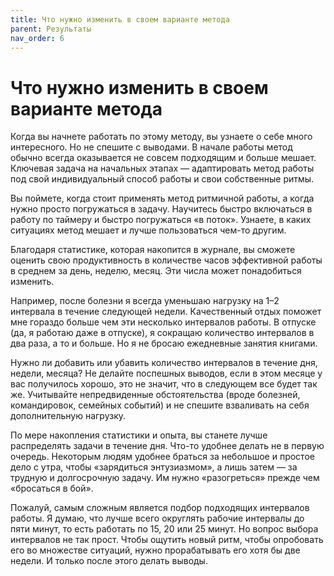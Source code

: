 ```yaml
---
title: Что нужно изменить в своем варианте метода
parent: Результаты
nav_order: 6
---
```


# Что нужно изменить в своем варианте метода

Когда вы начнете работать по этому методу, вы узнаете о себе много
интересного. Но не спешите с выводами. В начале работы метод обычно
всегда оказывается не совсем подходящим и больше мешает. Ключевая
задача на начальных этапах — адаптировать метод работы под свой
индивидуальный способ работы и свои собственные ритмы.

Вы поймете, когда стоит применять метод ритмичной работы, а когда
нужно просто погружаться в задачу. Научитесь быстро включаться в
работу по таймеру и быстро погружаться «в поток». Узнаете, в каких
ситуациях метод мешает и лучше пользоваться чем-то другим.

Благодаря статистике, которая накопится в журнале, вы сможете оценить
свою продуктивность в количестве часов эффективной работы в среднем за
день, неделю, месяц. Эти числа может понадобиться изменить.

Например, после болезни я всегда уменьшаю нагрузку на 1–2 интервала в
течение следующей недели. Качественный отдых поможет мне гораздо
больше чем эти несколько интервалов работы. В отпуске (да, я работаю
даже в отпуске), я сокращаю количество интервалов в два раза, а то и
больше. Но я не бросаю ежедневные занятия книгами.

Нужно ли добавить или убавить количество интервалов в течение дня,
недели, месяца? Не делайте поспешных выводов, если в этом месяце у вас
получилось хорошо, это не значит, что в следующем все будет так
же. Учитывайте непредвиденные обстоятельства (вроде болезней,
командировок, семейных событий) и не спешите взваливать на себя
дополнительную нагрузку.

По мере накопления статистики и опыта, вы станете лучше распределять
задачи в течение дня. Что-то удобнее делать не в первую
очередь. Некоторым людям удобнее браться за небольшое и простое дело с
утра, чтобы «зарядиться энтузиазмом», а лишь затем — за трудную и
долгосрочную задачу. Им нужно «разогреться» прежде чем «бросаться в
бой».

Пожалуй, самым сложным является подбор подходящих интервалов работы. Я
думаю, что лучше всего округлять рабочие интервалы до пяти минут, то
есть работать по 15, 20 или 25 минут. Но вопрос выбора интервалов не
так прост. Чтобы ощутить новый ритм, чтобы опробовать его во множестве
ситуаций, нужно прорабатывать его хотя бы две недели. И только после
этого делать выводы.
